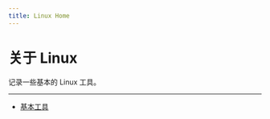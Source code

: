 ```yaml
---
title: Linux Home
---
```


关于 Linux
==========

记录一些基本的 Linux 工具。

---

-   [基本工具][essential-tools]

  [essential-tools]: essential-tools/index.md
